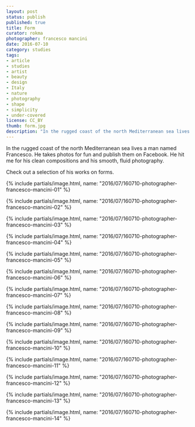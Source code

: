 ```yaml
---
layout: post
status: publish
published: true
title: Form
curator: rokma
photographer: francesco mancini
date: 2016-07-10
category: studies
tags:
- article
- studies
- artist
- beauty
- design
- Italy
- nature
- photography
- shape
- simplicity
- under-covered
license: CC_BY
thumb: form.jpg
description: "In the rugged coast of the north Mediterranean sea lives a man named Francesco. He takes photos for fun and publish them on Facebook. He hit me for his clean compositions and his smooth, fluid photography."
---
```



In the rugged coast of the north Mediterranean sea lives a man named Francesco. He takes photos for fun and publish them on Facebook. He hit me for his clean compositions and his smooth, fluid photography.

Check out a selection of his works on forms.

{% include partials/image.html, name: "2016/07/160710-photographer-francesco-mancini-01" %}

{% include partials/image.html, name: "2016/07/160710-photographer-francesco-mancini-02" %}

{% include partials/image.html, name: "2016/07/160710-photographer-francesco-mancini-03" %}

{% include partials/image.html, name: "2016/07/160710-photographer-francesco-mancini-04" %}

{% include partials/image.html, name: "2016/07/160710-photographer-francesco-mancini-05" %}

{% include partials/image.html, name: "2016/07/160710-photographer-francesco-mancini-06" %}

{% include partials/image.html, name: "2016/07/160710-photographer-francesco-mancini-07" %}

{% include partials/image.html, name: "2016/07/160710-photographer-francesco-mancini-08" %}

{% include partials/image.html, name: "2016/07/160710-photographer-francesco-mancini-09" %}

{% include partials/image.html, name: "2016/07/160710-photographer-francesco-mancini-10" %}

{% include partials/image.html, name: "2016/07/160710-photographer-francesco-mancini-11" %}

{% include partials/image.html, name: "2016/07/160710-photographer-francesco-mancini-12" %}

{% include partials/image.html, name: "2016/07/160710-photographer-francesco-mancini-13" %}


{% include partials/image.html, name: "2016/07/160710-photographer-francesco-mancini-14" %}
